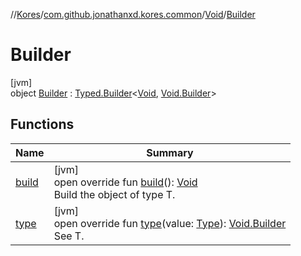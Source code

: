 //[Kores](../../../../index.md)/[com.github.jonathanxd.kores.common](../../index.md)/[Void](../index.md)/[Builder](index.md)

# Builder

[jvm]\
object [Builder](index.md) : [Typed.Builder](../../../com.github.jonathanxd.kores.base/-typed/-builder/index.md)<[Void](../index.md), [Void.Builder](index.md)>

## Functions

| Name | Summary |
|---|---|
| [build](build.md) | [jvm]<br>open override fun [build](build.md)(): [Void](../index.md)<br>Build the object of type T. |
| [type](type.md) | [jvm]<br>open override fun [type](type.md)(value: [Type](https://docs.oracle.com/javase/8/docs/api/java/lang/reflect/Type.html)): [Void.Builder](index.md)<br>See T. |
